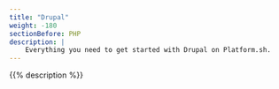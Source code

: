 ```yaml
---
title: "Drupal"
weight: -180
sectionBefore: PHP
description: |
    Everything you need to get started with Drupal on Platform.sh. 
---
```


{{% description %}}